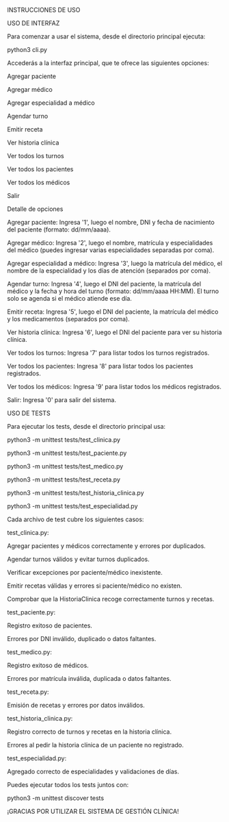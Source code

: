INSTRUCCIONES DE USO

USO DE INTERFAZ

Para comenzar a usar el sistema, desde el directorio principal ejecuta:

python3 cli.py


Accederás a la interfaz principal, que te ofrece las siguientes opciones:

Agregar paciente

Agregar médico

Agregar especialidad a médico

Agendar turno

Emitir receta

Ver historia clínica

Ver todos los turnos

Ver todos los pacientes

Ver todos los médicos

Salir

Detalle de opciones

Agregar paciente: Ingresa '1', luego el nombre, DNI y fecha de nacimiento del paciente (formato: dd/mm/aaaa).

Agregar médico: Ingresa '2', luego el nombre, matrícula y especialidades del médico (puedes ingresar varias especialidades separadas por coma).

Agregar especialidad a médico: Ingresa '3', luego la matrícula del médico, el nombre de la especialidad y los días de atención (separados por coma).

Agendar turno: Ingresa '4', luego el DNI del paciente, la matrícula del médico y la fecha y hora del turno (formato: dd/mm/aaaa HH:MM). El turno solo se agenda si el médico atiende ese día.

Emitir receta: Ingresa '5', luego el DNI del paciente, la matrícula del médico y los medicamentos (separados por coma).

Ver historia clínica: Ingresa '6', luego el DNI del paciente para ver su historia clínica.

Ver todos los turnos: Ingresa '7' para listar todos los turnos registrados.

Ver todos los pacientes: Ingresa '8' para listar todos los pacientes registrados.

Ver todos los médicos: Ingresa '9' para listar todos los médicos registrados.

Salir: Ingresa '0' para salir del sistema.



USO DE TESTS


Para ejecutar los tests, desde el directorio principal usa:

python3 -m unittest tests/test_clinica.py

python3 -m unittest tests/test_paciente.py

python3 -m unittest tests/test_medico.py

python3 -m unittest tests/test_receta.py

python3 -m unittest tests/test_historia_clinica.py

python3 -m unittest tests/test_especialidad.py


Cada archivo de test cubre los siguientes casos:



test_clinica.py:

Agregar pacientes y médicos correctamente y errores por duplicados.

Agendar turnos válidos y evitar turnos duplicados.

Verificar excepciones por paciente/médico inexistente.

Emitir recetas válidas y errores si paciente/médico no existen.

Comprobar que la HistoriaClinica recoge correctamente turnos y recetas.



test_paciente.py:

Registro exitoso de pacientes.

Errores por DNI inválido, duplicado o datos faltantes.



test_medico.py:

Registro exitoso de médicos.

Errores por matrícula inválida, duplicada o datos faltantes.



test_receta.py:

Emisión de recetas y errores por datos inválidos.



test_historia_clinica.py:

Registro correcto de turnos y recetas en la historia clínica.

Errores al pedir la historia clínica de un paciente no registrado.



test_especialidad.py:

Agregado correcto de especialidades y validaciones de días.



Puedes ejecutar todos los tests juntos con:

python3 -m unittest discover tests



¡GRACIAS POR UTILIZAR EL SISTEMA DE GESTIÓN CLÍNICA!